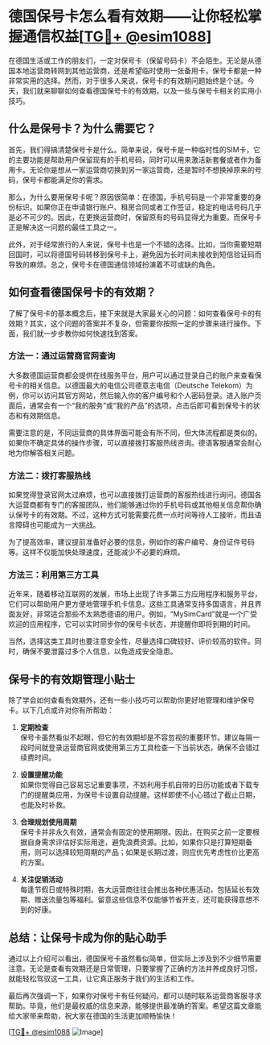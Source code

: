 # 德国保号卡怎么看有效期——让你轻松掌握通信权益[[TG💪+ @esim1088](https://t.me/s/esim1088)]

在德国生活或工作的朋友们，一定对保号卡（保留号码卡）不会陌生。无论是从德国本地运营商转网到其他运营商，还是希望临时使用一张备用卡，保号卡都是一种非常实用的选择。然而，对于很多人来说，保号卡的有效期问题始终是个谜。今天，我们就来聊聊如何查看德国保号卡的有效期，以及一些与保号卡相关的实用小技巧。

## 什么是保号卡？为什么需要它？

首先，我们得搞清楚保号卡是什么。简单来说，保号卡是一种临时性的SIM卡，它的主要功能是帮助用户保留现有的手机号码，同时可以用来激活新套餐或者作为备用卡。无论你是想从一家运营商切换到另一家运营商，还是暂时不想换掉原来的号码，保号卡都能满足你的需求。

那么，为什么要用保号卡呢？原因很简单：在德国，手机号码是一个非常重要的身份标识。如果你正在申请银行账户、租房合同或者工作签证，稳定的电话号码几乎是必不可少的。因此，在更换运营商时，保留原有的号码显得尤为重要。而保号卡正是解决这一问题的最佳工具之一。

此外，对于经常旅行的人来说，保号卡也是一个不错的选择。比如，当你需要短期回国时，可以将德国号码转移到保号卡上，避免因为长时间未接收到短信验证码而导致的麻烦。总之，保号卡在德国通信领域扮演着不可或缺的角色。

## 如何查看德国保号卡的有效期？

了解了保号卡的基本概念后，接下来就是大家最关心的问题：如何查看保号卡的有效期？其实，这个问题的答案并不复杂，但需要你按照一定的步骤来进行操作。下面，我们就一步步教你如何快速找到答案。

### 方法一：通过运营商官网查询

大多数德国运营商都会提供在线服务平台，用户可以通过登录自己的账户来查看保号卡的相关信息。以德国最大的电信公司德意志电信（Deutsche Telekom）为例，你可以访问其官方网站，然后输入你的客户编号和个人密码登录。进入账户页面后，通常会有一个“我的服务”或“我的产品”的选项，点击后即可看到保号卡的状态和有效期信息。

需要注意的是，不同运营商的具体界面可能会有所不同，但大体流程都是类似的。如果你不确定具体的操作步骤，可以直接拨打客服热线咨询。德语客服通常会耐心地为你解答相关问题。

### 方法二：拨打客服热线

如果觉得登录官网太过麻烦，也可以直接拨打运营商的客服热线进行询问。德国各大运营商都有专门的客服团队，他们能够通过你的手机号码或其他相关信息帮你确认保号卡的有效期。不过，这种方式可能需要花费一点时间等待人工接听，而且语言障碍也可能成为一大挑战。

为了提高效率，建议提前准备好必要的信息，例如你的客户编号、身份证件号码等。这样不仅能加快处理速度，还能减少不必要的麻烦。

### 方法三：利用第三方工具

近年来，随着移动互联网的发展，市场上出现了许多第三方应用程序和服务平台，它们可以帮助用户更方便地管理手机卡信息。这些工具通常支持多国语言，并且界面友好，非常适合那些不太熟悉德语的用户。例如，“MySimCard”就是一个广受欢迎的应用程序，它可以实时同步你的保号卡状态，并提醒你即将到期的时间。

当然，选择这类工具时也要注意安全性，尽量选择口碑较好、评价较高的软件。同时，确保不要泄露过多个人信息，以免造成安全隐患。

## 保号卡的有效期管理小贴士

除了学会如何查看有效期外，还有一些小技巧可以帮助你更好地管理和维护保号卡。以下几点或许对你有所帮助：

1. **定期检查**  
   保号卡虽然看似不起眼，但它的有效期却是不容忽视的重要环节。建议每隔一段时间就登录运营商官网或使用第三方工具检查一下当前状态，确保不会错过续费时间。

2. **设置提醒功能**  
   如果你觉得自己容易忘记重要事项，不妨利用手机自带的日历功能或者下载专门的提醒类应用，为保号卡设置自动提醒。这样即使不小心错过了截止日期，也能及时补救。

3. **合理规划使用周期**  
   保号卡并非永久有效，通常会有固定的使用期限。因此，在购买之前一定要根据自身需求评估好实际用途，避免浪费资源。比如，如果你只是打算短期备用，则可以选择较短周期的产品；如果是长期过渡，则应优先考虑性价比更高的方案。

4. **关注促销活动**  
   每逢节假日或特殊时期，各大运营商往往会推出各种优惠活动，包括延长有效期、赠送流量包等福利。留意这些信息不仅能够节省开支，还可能获得意想不到的好康。

## 总结：让保号卡成为你的贴心助手

通过以上介绍可以看出，德国保号卡虽然看似简单，但实际上涉及到不少细节需要注意。无论是查看有效期还是日常管理，只要掌握了正确的方法并养成良好习惯，就能轻松驾驭这一工具，让它真正服务于我们的生活和工作。

最后再次强调一下，如果你对保号卡有任何疑问，都可以随时联系运营商客服寻求帮助。毕竟，他们是最权威的信息来源，能够提供最准确的答案。希望这篇文章能给大家带来帮助，祝大家在德国的生活更加顺畅愉快！

[[TG💪+ @esim1088](https://t.me/s/esim1088) ![Image](https://i.postimg.cc/4NQfJmqS/Snipaste-2025-05-13-00-14-12.png)]